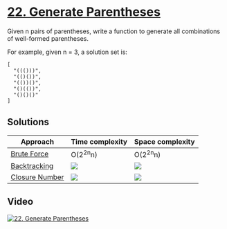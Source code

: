 # [22. Generate Parentheses](https://leetcode.com/problems/generate-parentheses/)

Given n pairs of parentheses, write a function to generate all combinations of well-formed parentheses.

For example, given n = 3, a solution set is:

```
[
  "((()))",
  "(()())",
  "(())()",
  "()(())",
  "()()()"
]
```

## Solutions

|   Approach  | Time complexity | Space complexity |
|-------------|-----------------|------------------|
| [Brute Force](solution1.md) | O(2<sup>2n</sup>n) | O(2<sup>2n</sup>n) |
| [Backtracking](solution2.md) | ![](3.png) | ![](3.png) |
| [Closure Number](solution3.md) | ![](3.png) | ![](3.png) |

## Video

[![22. Generate Parentheses](http://img.youtube.com/vi/TXtAjpUL-60/0.jpg)](http://www.youtube.com/watch?v=TXtAjpUL-60&list=PL9YvZlrMIj4msDfX2rTsl4hwETiKiwsy3 "22. Generate Parentheses")
